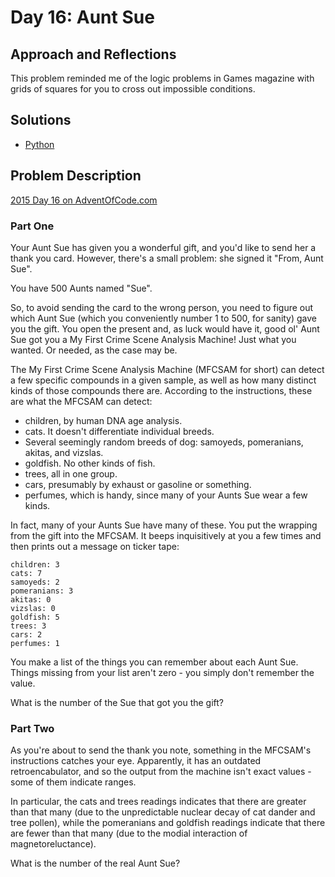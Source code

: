 # Day 16: Aunt Sue

## Approach and Reflections

This problem reminded me of the logic problems in Games magazine with grids of
squares for you to cross out impossible conditions.

## Solutions

- [Python](../python2015/aoc/day16.py)

## Problem Description

[2015 Day 16 on AdventOfCode.com](https://adventofcode.com/2015/day/16)

### Part One

Your Aunt Sue has given you a wonderful gift, and you'd like to send her
a thank you card. However, there's a small problem: she signed it "From, Aunt
Sue".

You have 500 Aunts named "Sue".

So, to avoid sending the card to the wrong person, you need to figure out
which Aunt Sue (which you conveniently number 1 to 500, for sanity) gave you
the gift. You open the present and, as luck would have it, good ol' Aunt Sue
got you a My First Crime Scene Analysis Machine! Just what you wanted. Or
needed, as the case may be.

The My First Crime Scene Analysis Machine (MFCSAM for short) can detect a few
specific compounds in a given sample, as well as how many distinct kinds of
those compounds there are. According to the instructions, these are what the
MFCSAM can detect:

- children, by human DNA age analysis.
- cats. It doesn't differentiate individual breeds.
- Several seemingly random breeds of dog: samoyeds, pomeranians, akitas, and
  vizslas.
- goldfish. No other kinds of fish.
- trees, all in one group.
- cars, presumably by exhaust or gasoline or something.
- perfumes, which is handy, since many of your Aunts Sue wear a few kinds.

In fact, many of your Aunts Sue have many of these. You put the wrapping from
the gift into the MFCSAM. It beeps inquisitively at you a few times and then
prints out a message on ticker tape:

```
children: 3
cats: 7
samoyeds: 2
pomeranians: 3
akitas: 0
vizslas: 0
goldfish: 5
trees: 3
cars: 2
perfumes: 1
```

You make a list of the things you can remember about each Aunt Sue. Things
missing from your list aren't zero - you simply don't remember the value.

What is the number of the Sue that got you the gift?

### Part Two

As you're about to send the thank you note, something in the MFCSAM's
instructions catches your eye. Apparently, it has an outdated
retroencabulator, and so the output from the machine isn't exact values - some
of them indicate ranges.

In particular, the cats and trees readings indicates that there are greater
than that many (due to the unpredictable nuclear decay of cat dander and tree
pollen), while the pomeranians and goldfish readings indicate that there are
fewer than that many (due to the modial interaction of magnetoreluctance).

What is the number of the real Aunt Sue?
